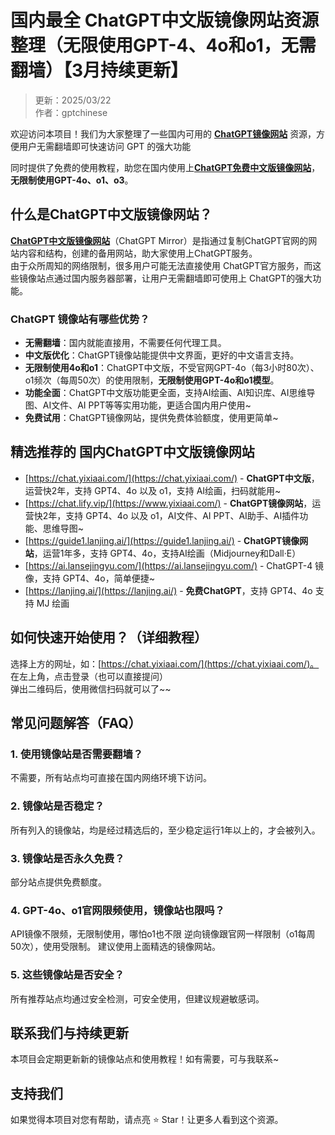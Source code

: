 # 国内最全 ChatGPT中文版镜像网站资源整理（无限使用GPT-4、4o和o1，无需翻墙）【3月持续更新】

> 更新：2025/03/22   
> 作者：gptchinese   

欢迎访问本项目！我们为大家整理了一些国内可用的 [**ChatGPT镜像网站**](https://chat.yixiaai.com) 资源，方便用户无需翻墙即可快速访问 GPT 的强大功能

同时提供了免费的使用教程，助您在国内使用上[**ChatGPT免费中文版镜像网站**](https://chat.lanjing.ai)，**无限制使用GPT-4o、o1、o3**。

## 什么是ChatGPT中文版镜像网站？

[**ChatGPT中文版镜像网站**](https://chat.yixiaai.com)（ChatGPT Mirror）是指通过复制ChatGPT官网的网站内容和结构，创建的备用网站，助大家使用上ChatGPT服务。   
由于众所周知的网络限制，很多用户可能无法直接使用 ChatGPT官方服务，而这些镜像站点通过国内服务器部署，让用户无需翻墙即可使用上 ChatGPT的强大功能。

### ChatGPT 镜像站有哪些优势？

- **无需翻墙**：国内就能直接用，不需要任何代理工具。
- **中文版优化**：ChatGPT镜像站能提供中文界面，更好的中文语言支持。
- **无限制使用4o和o1**：ChatGPT中文版，不受官网GPT-4o（每3小时80次）、o1频次（每周50次）的使用限制，**无限制使用GPT-4o和o1模型**。
- **功能全面**：ChatGPT中文版功能更全面，支持AI绘画、AI知识库、AI思维导图、AI文件、AI PPT等等实用功能，更适合国内用户使用~
- **免费试用**：ChatGPT镜像网站，提供免费体验额度，使用更简单~

## 精选推荐的 国内ChatGPT中文版镜像网站

- [https://chat.yixiaai.com/](https://chat.yixiaai.com/) - **ChatGPT中文版**，运营快2年，支持 GPT4、4o 以及 o1，支持 AI绘画，扫码就能用~
- [https://chat.lify.vip/](https://www.yixiaai.com/) - **ChatGPT镜像网站**，运营快2年，支持 GPT4、4o 以及 o1，AI文件、AI PPT、AI助手、AI插件功能、思维导图~
- [https://guide1.lanjing.ai/](https://guide1.lanjing.ai/) - **ChatGPT镜像网站**，运营1年多，支持 GPT4、4o，支持AI绘画（Midjourney和Dall·E）
- [https://ai.lansejingyu.com/](https://ai.lansejingyu.com/) - ChatGPT-4 镜像，支持 GPT4、4o，简单便捷~
- [https://lanjing.ai/](https://lanjing.ai/) - **免费ChatGPT**，支持 GPT4、4o 支持 MJ 绘画

## 如何快速开始使用？（详细教程）

选择上方的网址，如：[https://chat.yixiaai.com/](https://chat.yixiaai.com/)。<br />
在左上角，点击登录（也可以直接提问）<br />
弹出二维码后，使用微信扫码就可以了~~<br />

## 常见问题解答（FAQ）
### 1. 使用镜像站是否需要翻墙？
  不需要，所有站点均可直接在国内网络环境下访问。

### 2. 镜像站是否稳定？
  所有列入的镜像站，均是经过精选后的，至少稳定运行1年以上的，才会被列入。

### 3. 镜像站是否永久免费？
  部分站点提供免费额度。

### 4. GPT-4o、o1官网限频使用，镜像站也限吗？
  API镜像不限频，无限制使用，哪怕o1也不限   逆向镜像跟官网一样限制（o1每周50次），使用受限制。   建议使用上面精选的镜像网站。

### 5. 这些镜像站是否安全？
  所有推荐站点均通过安全检测，可安全使用，但建议规避敏感词。

## 联系我们与持续更新
本项目会定期更新新的镜像站点和使用教程！如有需要，可与我联系~

## 支持我们
如果觉得本项目对您有帮助，请点亮 ⭐ Star！让更多人看到这个资源。
